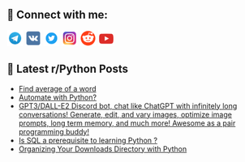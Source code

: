 ## 🔎 Connect with me:
[<img src="https://github.com/bullbesh/bullbesh/blob/main/images/Telegram.png" width="32" height="32" />](https://t.me/bullbesh)
[<img src="https://github.com/bullbesh/bullbesh/blob/main/images/VK.png" width="32" height="32" />](https://vk.com/bullbesh)
[<img src="https://github.com/bullbesh/bullbesh/blob/main/images/Twitter.png" width="32" height="32" />](https://twitter.com/bullbesh1)
[<img src="https://github.com/bullbesh/bullbesh/blob/main/images/Instagram.png" width="32" height="32" />](https://www.instagram.com/bullbesh)
[<img src="https://github.com/bullbesh/bullbesh/blob/main/images/Reddit.png" width="32" height="32" />](https://www.reddit.com/user/bullbesh)
[<img src="https://github.com/bullbesh/bullbesh/blob/main/images/YouTube.png" width="32" height="32" />](https://www.youtube.com/channel/UCtfjRs6uzgq5mfm8S06WTcg)

## 📕 Latest r/Python Posts
<!-- BLOG-POST-LIST:START -->
- [Find average of a word](https://www.reddit.com/r/Python/comments/zyj4xf/find_average_of_a_word/)
- [Automate with Python?](https://www.reddit.com/r/Python/comments/zygdo9/automate_with_python/)
- [GPT3/DALL-E2 Discord bot, chat like ChatGPT with infinitely long conversations! Generate, edit, and vary images, optimize image prompts, long term memory, and much more! Awesome as a pair programming buddy!](https://www.reddit.com/r/Python/comments/zyfu9x/gpt3dalle2_discord_bot_chat_like_chatgpt_with/)
- [Is SQL a prerequisite to learning Python ?](https://www.reddit.com/r/Python/comments/zyf0ng/is_sql_a_prerequisite_to_learning_python/)
- [Organizing Your Downloads Directory with Python](https://www.reddit.com/r/Python/comments/zyc5fk/organizing_your_downloads_directory_with_python/)
<!-- BLOG-POST-LIST:END -->
